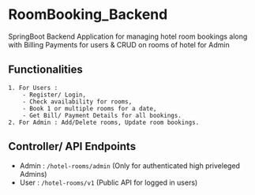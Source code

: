 # RoomBooking_Backend
SpringBoot Backend Application for managing hotel room bookings along with Billing Payments for users &amp; CRUD on rooms of hotel for Admin

## Functionalities
```
1. For Users : 
	- Register/ Login, 
	- Check availability for rooms, 
	- Book 1 or multiple rooms for a date, 
	- Get Bill/ Payment Details for all bookings.
2. For Admin : Add/Delete rooms, Update room bookings.
```

## Controller/ API Endpoints
- Admin : ```/hotel-rooms/admin``` 	(Only for authenticated high priveleged Admins)
- User : ```/hotel-rooms/v1```	(Public API for logged in users)
